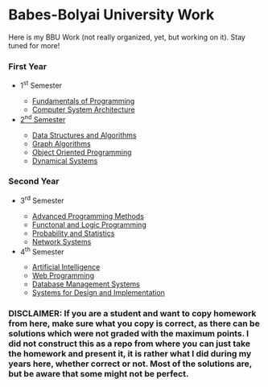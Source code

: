 # Babes-Bolyai University Work

Here is my BBU Work (not really organized, yet, but working on it). Stay tuned for more!

### First Year
<ul>
  <li>1<sup>st</sup> Semester</li>
  <ul>
    <li><a href="https://github.com/Davis856/Babes-Bolyai-University/tree/main/Semester%201/Fundamentals%20of%20Programming">Fundamentals of Programming</a</li>
    <li><a href="https://github.com/Davis856/Babes-Bolyai-University/tree/main/Semester%201/Computer%20System%20Architecture">Computer System Architecture</a</li>
  </ul>
  <li>2<sup>nd</sup> Semester</li>
  <ul>
    <li><a href="https://github.com/Davis856/Babes-Bolyai-University/tree/main/Semester%202/Data%20Structures%20and%20Algorithms">Data Structures and Algorithms</a></li>
    <li><a href="https://github.com/Davis856/Babes-Bolyai-University/tree/main/Semester%202/Graphs">Graph Algorithms</a></li>
    <li><a href="https://github.com/Davis856/Babes-Bolyai-University/tree/main/Semester%202/Object%20Oriented%20Programming">Object Oriented Programming</a></li>
    <li><a href="https://github.com/Davis856/Babes-Bolyai-University/tree/main/Semester%202/Dynamical%20Systems">Dynamical Systems</a></li>
  </ul>
</ul>

### Second Year
<ul>
  <li>3<sup>rd</sup> Semester</li>
  <ul>
    <li><a href="https://github.com/Davis856/Babes-Bolyai-University/tree/main/Semester%203/Advanced%20Programming%20Methods">Advanced Programming Methods</a></li>
    <li><a href="https://github.com/Davis856/Babes-Bolyai-University/tree/main/Semester%203/Functional%20and%20Logic%20Programming">Functonal and Logic Programming</a></li>
    <li><a href="https://github.com/Davis856/Babes-Bolyai-University/tree/main/Semester%203/Statistics">Probability and Statistics</a></li>
    <li><a href="https://github.com/Davis856/Babes-Bolyai-University/tree/main/Semester%203/Network%20Systems">Network Systems</a></li>
  </ul>
  <li>4<sup>th</sup> Semester</li>
  <ul>
    <li><a href="https://github.com/Davis856/Babes-Bolyai-University/tree/main/Semester%204/Artificial%20Intelligence">Artificial Intelligence</a></li>
    <li><a href="https://github.com/Davis856/Babes-Bolyai-University/tree/main/Semester%204/Web%20Programming">Web Programming</a></li>
    <li><a href="https://github.com/Davis856/Babes-Bolyai-University/tree/main/Semester%204/DBMS">Database Management Systems</a></li>
    <li><a href="https://github.com/Davis856/Babes-Bolyai-University/tree/main/Semester%204/SDI">Systems for Design and Implementation</a></li>
  </ul>
</ul>

### DISCLAIMER: If you are a student and want to copy homework from here, make sure what you copy is correct, as there can be solutions which were not graded with the maximum points. I did not construct this as a repo from where you can just take the homework and present it, it is rather what I did during my years here, whether correct or not. Most of the solutions are, but be aware that some might not be perfect.
